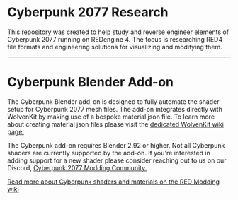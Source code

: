 # Cyberpunk 2077 Research

This repository was created to help study and reverse engineer elements of Cyberpunk 2077 running on REDengine 4. The focus is researching RED4 file formats and engineering solutions for visualizing and modifying them.

---

# Cyberpunk Blender Add-on

The Cyberpunk Blender add-on is designed to fully automate the shader setup for Cyberpunk 2077 mesh files. The add-on integrates directly with WolvenKit by making use of a bespoke material json file. To learn more about creating material json files please visit the [dedicated WolvenKit wiki page.](https://wiki.redmodding.org/wolvenkit/wolvenkit-app/editor/import-and-export-tool/blender-integration)

The Cyberpunk add-on requires Blender 2.92 or higher. Not all Cyberpunk shaders are currently supported by the add-on. If you're interested in adding support for a new shader please consider reaching out to us on our Discord, [Cyberpunk 2077 Modding Community.](https://discord.gg/Epkq79kd96)

[Read more about Cyberpunk shaders and materials on the RED Modding wiki](https://wiki.redmodding.org/redengine4-research/assets/shaders)
